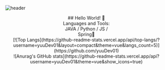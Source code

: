 
![header](https://capsule-render.vercel.app/api?type=wave&height=180)

<center>## Hello World! 👋</center>


<center>Languages and Tools:     </center> 
<center>JAVA / Python / JS / </center>
<center>Spring🌱</center>
<center>
[![Top Langs](https://github-readme-stats.vercel.app/api/top-langs/?username=yuuDev01&layout=compact&theme=vue&langs_count=5)](https://github.com/yuuDev01)
</center>
<center>
![Anurag's GitHub stats](https://github-readme-stats.vercel.app/api?username=yuuDev01&theme=vue&show_icons=true)
</center>

<!--
**yuuDev01/yuuDev01** is a ✨ _special_ ✨ repository because its `README.md` (this file) appears on your GitHub profile.

Here are some ideas to get you started:

- 🔭 I’m currently working on ...
- 🌱 I’m currently learning ...
- 👯 I’m looking to collaborate on ...
- 🤔 I’m looking for help with ...
- 💬 Ask me about ...
- 📫 How to reach me: ...
- 😄 Pronouns: ...
- ⚡ Fun fact: ...
-->

